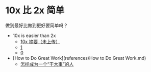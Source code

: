 # 10x 比 2x 简单

做到最好比做到更好要简单吗？

- 10x is easier than 2x
  - [10x 摘要（未上传）](references/10x.md)
  - [1](references/1.md)
  - [0](references/0.md)
- [How to Do Great Work](references/How to Do Great Work.md)
  - [怎样成为一个“干大事”的人](references/怎样成为一个“干大事”的人.md)